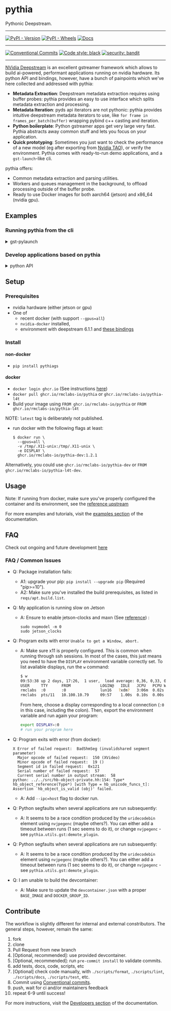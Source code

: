 # pythia

Pythonic Deepstream.

---
[![PyPI - Version](https://img.shields.io/pypi/v/pythiags)](https://pypi.org/project/pythiags/)
[![PyPI - Wheels](https://img.shields.io/pypi/wheel/pythiags)](https://pypi.org/project/pythiags/)
[![Docs](https://img.shields.io/badge/docs-github_pages-blue)](https://rmclabs-io.github.io/pythia-docs/)

---

[![Conventional Commits](https://img.shields.io/badge/Conventional%20Commits-1.0.0-yellow.svg)](https://conventionalcommits.org)
[![Code style: black](https://img.shields.io/badge/code%20style-black-000000.svg)](https://github.com/psf/black)
[![security: bandit](https://img.shields.io/badge/security-bandit-yellow.svg)](https://github.com/PyCQA/bandit)

---


[NVidia Deepstream](https://developer.nvidia.com/deepstream-sdk) is an excellent gstreamer
framework which allows to build ai-powered, performant applications running on nvidia
hardware. Its python API and bindings, however, have a bunch of painpoints which we've
here collected and addressed with pythia:

* **Metadata Extraction**: Deepstream metadata extraction requires using buffer probes:
  pythia provides an easy to use interface which splits metadata extraction and
  processing.
* **Metadata Iteration**: pyds api iterators are not pythonic: pythia provides intuitive 
  deepstream metadata iterators to use, like `for frame in frames_per_batch(buffer)`
  wrapping pybind c++ casting and iteration.
* **Python boilerplate**: Python gstreamer apps get very large very fast. Pythia abstracts
  away common stuff and lets you focus on your application.
* **Quick prototyping**: Sometimes you just want to check the performance of a new model
  (eg after exporting from [Nvidia TAO](https://developer.nvidia.com/tao)), or verify
  the environment. Pythia comes with ready-to-run demo applications, and a
  `gst-launch`-like cli.

pythia offers:

* Common metadata extraction and parsing utilities.
* Workers and queues management in the background, to offload processing outside of the 
  buffer probe.
* Ready to use Docker images for both aarch64 (jetson) and x86_64 (nvidia gpu).

## Examples

### Running pythia from the cli

<details><summary> gst-pylaunch</summary>

You can run familiar pipelines and attach buffer probes from simple python modules.

#### Create Files

<!-- gst-pylaunch probe -->
* Create a file `probe.py` with:

```python

from pythia import objects_per_batch

def gen_detections(batch_meta):
    for frame, detection in objects_per_batch(batch_meta):
        box = detection.rect_params
        yield {
            "frame_num": frame.frame_num,
            "label": detection.obj_label,
            "left": box.left,
            "top": box.top,
            "width": box.width,
            "height": box.height,
            "confidence": detection.confidence,
        }

```

<!-- gst-pylaunch pipeline -->
* Create a file `pipeline.txt` with:

```
uridecodebin
  uri=file://{input}
! identity
  eos-after=30
! nvvideoconvert
! muxer.sink_0
nvstreammux
  name=muxer width=1280 height=720 batch-size=1
! nvinfer
  name=pgie
  config-file-path={pgie-conf}
! nvvideoconvert
! nvdsosd
! nvvideoconvert
! queue
! x264enc
! mp4mux
! filesink location={output}
```

#### Running pythia

<!-- gst-pylaunch console -->
* run the application with:

```console
$ gst-pylaunch \
  -p ./pipeline.txt \
  --pgie-conf=/opt/nvidia/deepstream/deepstream/samples/configs/deepstream-app/config_infer_primary.txt \
  --input=/opt/nvidia/deepstream/deepstream/samples/streams/sample_720p.mp4 \
  --output=/tmp/overlayed.mp4 \
  --probe=probe.py:gen_detections@pgie.src
```

Note the `--pgie-conf`, `--input`, and `--output` cli args were dynamically parsed and
added from the pipeline file. 

This command instructed pythia to do the following:
  1. Load a pipeline from a file located at `./pipeline.txt`, which contains
    `gst-launch`-like syntax with some parameters to be inserted (`input`, `pgie-conf`,
    `output`).
  2. Format the pipelie with `input`, `pgie-conf` and `output` from received parameters.
    (For a more complex syntax, you can install `pythia[jinja]` to use jinja as a
    template backend. See the documentation for more details.)
  4. Setup a buffer probe which internally calls the `gen_detections` method defined in the
    `probe.py` file.
  5. Attach said buffer probe in the `source pad` of the `pgie`-named element of the
    pipeline.
  6. Send incoming metadata to a logger which prints jsonified metadata to console.

#### Check your output

* Check your console to see the incoming detections.
* Want to do something else with the detections? You can choose between several
  backends: logging (stdout <default>, stderr, file available), in-memory (deque),
  kafka, redis, or implement your own streaming connector with the `PYTHIA_STREAM_URI`
  env var. Check the documentation for more details.
  
</details>


### Develop applications based on pythia
<details><summary>python API</summary>


If you want more granular control over the behavior of the application, its signals,
events, and messages, you can instead program an aplication using pythia's API.


#### Create Files

Continuing with the same pipeline as in the previous example,

<!-- api application -->
* Create a file `myscript.py` with:

```python
import json
from kafka import KafkaProducer
from kafka.admin import KafkaAdminClient, NewTopic
from pythia import Application, Gst, objects_per_batch

class App(Application):

    def __init__(self, *a, **kw):
        super().__init__(*a, **kw)
        self.manual_kafka = KafkaProducer(
            bootstrap_servers="kafka:9092"
        )

    def on_message_error(self, *a, **kw):
        err, debug = super().on_message_error(*a, **kw)
        self.manual_kafka.send(
            "app_events",
            json.dumps({ "CONDITION":"ERROR", "ERR": err, "DEBUG": debug}).encode()
        )
        raise RuntimeError("Unhandled pipeline error")

    def on_message_eos(self, bus, message):
        self.manual_kafka.send(
            "app_events",
            json.dumps({ "CONDITION":"EOS", "SENT_BY": str(message.src)}).encode()
        )
        super().on_message_eos(bus, message)

app = App.from_pipeline_file(
    "pipeline.txt",
    params={
      "pgie-conf": "/opt/nvidia/deepstream/deepstream/samples/configs/deepstream-app/config_infer_primary.txt",
      "input": "/opt/nvidia/deepstream/deepstream/samples/streams/sample_720p.mp4",
      "output": "/tmp/overlayed.mp4",
    }
)

@app.probe(
    "pgie",
    pad_direction="src",
    backend_uri="kafka://kafka:9092?stream=raw_detections"
)
def pgie_srcprobe(batch_meta):
    for frame, detection in objects_per_batch(batch_meta):
        frame_num = frame.frame_num
        box = detection.rect_params
        yield {
            "frame_num": frame_num,
            "label": detection.obj_label,
            "left": box.left,
            "top": box.top,
            "width": box.width,
            "height": box.height,
            "confidence": detection.confidence,
        }

@app.probe(
    "muxer",
    pad_direction="src",
)
def source_probe(pad, info):
    app.manual_kafka.send(
        "app_events",
        json.dumps({
            "CONDITION":"STARTED",
            "PAD_CAPS": pad.props.caps.to_string(),
            "PAD_DIRECTION": pad.props.direction,
            "PAD_OFFSET": pad.props.offset,
        }).encode()
    )
    return Gst.PadProbeReturn.REMOVE

if __name__ == "__main__":
    admin = KafkaAdminClient(bootstrap_servers="kafka:9092")
    if "app_events" not in admin.list_topics():
        admin.create_topics(
            new_topics=[
                NewTopic(name="app_events", num_partitions=1,replication_factor=1)
            ],
            validate_only=False,
        )
    app()

```

#### Running pythia

<!-- api console -->
* run the application with:

```console
$ python myscript.py
```

In this mode, you have more control over the application behavior:

1. Subclass application
2. instantiate a custom message handler (a kafka producer in this example)
3. forward error and EOS messages to a custom kafka topic
4. interpolate the pipeline template file with python variables to construct the app
5. use the `@app.probe` decorator as a generator, letting pythia handle the messages
  internally
6. use the `@app.probe` decorator as a probe, handling manually the buffer flow and
  messaging.


Want to do something else while the application is running? you can run the application
with `app(background=True)` instead. See the documentation for details and more
examples.

#### Check your output

* Check the kafka topics to see the incoming detections.

</details>

## Setup

### Prerequisites

* nvidia hardware (either jetson or gpu)
* One of
  - recent docker (with support `--gpus=all`)
  - `nvidia-docker` installed,
  - environment with deepstream 6.1.1 and [these bindings](https://github.com/rmclabs.io/deepstream_python_apps)


### Install

#### non-docker

* `pip install pythiags`

#### docker

* `docker login ghcr.io` (See instructions [here](https://docs.github.com/en/packages/working-with-a-github-packages-registry/working-with-the-container-registry))
* `docker pull ghcr.io/rmclabs-io/pythia` or `ghcr.io/rmclabs-io/pythia-l4t`
* Build your image using `FROM ghcr.io/rmclabs-io/pythia` or
  `FROM ghcr.io/rmclabs-io/pythia-l4t`

NOTE: `latest` tag is deliberately not published.

* run docker with the following flags at least:

  ```console
  $ docker run \
    --gpus=all \
    -v /tmp/.X11-unix:/tmp/.X11-unix \
    -e DISPLAY \
    ghcr.io/rmclabs-io/pythia-dev:1.2.1
  ```

Alternatively, you could use `ghcr.io/rmclabs-io/pythia-dev` or
`FROM ghcr.io/rmclabs-io/pythia-l4t-dev`.

## Usage

Note: If running from docker, make sure you've properly configured the container and its
environment, see the
[reference upstream](https://docs.nvidia.com/metropolis/deepstream/dev-guide/text/DS_docker_containers.html#)

For more examples and tutorials, visit the
[examples section](https://dev.rmclabs.io/pythia/docs/examples.html)
of the documentation.

## FAQ

Check out ongoing and future development [here](https://github.com/rmclabs-io/pythiags/projects)

### FAQ / Common Issues

* Q: Package installation fails:

  * A1: upgrade your pip: `pip install --upgrade pip` (Required "pip>=10").
  * A2: Make sure you've installed the build prerequisites, as listed in `reqs/apt.build.list`.

* Q: My application is running slow on Jetson

  * A: Ensure to enable jetson-clocks and maxn (See
    [reference](https://docs.nvidia.com/metropolis/deepstream/dev-guide/text/DS_Performance.html#jetson))
    :

     ```console
     sudo nvpmodel -m 0
     sudo jetson_clocks
     ```

* Q: Program exits with error `Unable to get a Window, abort.`

  * A: Make sure x11 is properly configured. This is common when running through ssh
     sessions. In most of the cases, this just means you need to have the `DISPLAY`
     environment variable correctly set. To list available displays, run the `w`
     command:

     ```bash
     $ w
     09:53:38 up 2 days, 17:26,  1 user,  load average: 0,36, 0,33, 0,23
     USER     TTY      FROM             LOGIN@   IDLE   JCPU   PCPU WHAT
     rmclabs  :0       :0               lun16   ?xdm?   3:06m  0.02s /usr/lib/gdm3/gdm-x-session --run-script /usr/lib/gnome-session/run-systemd-session unity-session.     target
     rmclabs  pts/11   10.100.10.79     09:57    1.00s  0.10s  0.00s w
     ```

     From here, choose a display corresponding to a local connection (`:0` in this case,
     including the colon). Then, export the environment variable and run again your program:

     ```bash
     export DISPLAY=:0
     # run your program here
     ```

* Q: Program exits with error (from docker):

     ```console
     X Error of failed request:  BadShmSeg (invalidshared segment parameter)
       Major opcode of failed request:  150 (XVideo)
       Minor opcode of failed request:  19 ()
       Segment id in failed request:  0x121
       Serial number of failed request:  57
       Current serial number in output stream:  58
     python: ../../src/hb-object-private.hh:154: Type* hb_object_reference(Type*) [with Type = hb_unicode_funcs_t]: Assertion `hb_object_is_valid (obj)' failed.
     ```

  * A: Add `--ipc=host` flag to docker run.

* Q: Python segfaults when several applications are run subsequently:

  * A: It seems to be a race condition produced by the `uridecodebin` element using
    `nvjpegenc` (maybe others?). You can either add a timeout between runs (1 sec seems
    to do it), or change `nvjpegenc` - see `pythia.utils.gst:demote_plugin`.

* Q: Python segfaults when several applications are run subsequently:

  * A: It seems to be a race condition produced by the `uridecodebin` element using
    `nvjpegenc` (maybe others?). You can either add a timeout between runs (1 sec seems
    to do it), or change `nvjpegenc` - see `pythia.utils.gst:demote_plugin`.

* Q: I am unable to build the devcontainer:

  * A: Make sure to update the `devcontainer.json` with a proper `BASE_IMAGE` and
    `DOCKER_GROUP_ID`.

## Contribute

The workflow is slightly different for internal and external constributors. The general steps, however, remain the same:

1. fork
2. clone
3. Pull Request from new branch
4. [Optional, recommended]: use provided devcontainer.
5. [Optional, recommended]: run `pre-commit install` to validate commits.
6. add tests, docs, code, scripts, etc
7. [Optional] check code manually, with `./scripts/format`, `./scripts/lint`,
  `./scripts/docs`, `./scripts/test`, etc.
8. Commit using
  [Conventional commits](https://www.conventionalcommits.org/en/v1.0.0/#summary).
9. push, wait for ci and/or maintainers feedback
10. repeat 6-9 until success!

For more instructions, visit the
[Developers section](https://rmclabs-io.github.io/pythia-docs/development)
of the documentation.

